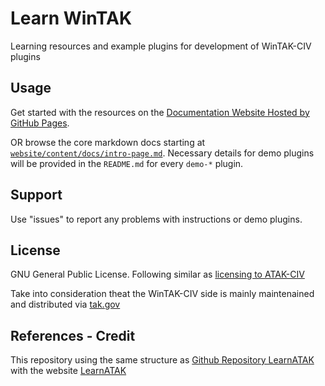 # Learn WinTAK

Learning resources and example plugins for development of WinTAK-CIV plugins

## Usage
Get started with the resources on the [Documentation Website Hosted by GitHub Pages](https://hellikandra.github.io/LearnWinTAK/).

OR browse the core markdown docs starting at [`website/content/docs/intro-page.md`](./website/content/docs/intro-page.md).
Necessary details for demo plugins will be provided in the `README.md` for every `demo-*` plugin.

## Support
Use "issues" to report any problems with instructions or demo plugins.

## License
GNU General Public License. Following similar as [licensing to ATAK-CIV](https://github.com/deptofdefense/AndroidTacticalAssaultKit-CIV/blob/master/LICENSE.md)

Take into consideration theat the WinTAK-CIV side is mainly maintenained and distributed via [tak.gov](tak.gov)

## References - Credit
This repository using the same structure as [Github Repository LearnATAK](https://github.com/Toyon/LearnATAK) with the website [LearnATAK](https://toyon.github.io/LearnATAK/.)